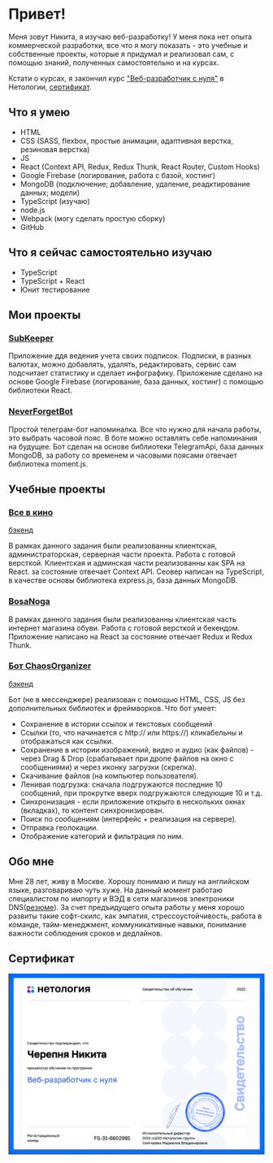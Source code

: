 # Привет! #

Меня зовут Никита, я изучаю веб-разработку! У меня пока нет опыта коммерческой разработки, все что я могу показать - это учебные и собственные проекты, которые я придумал и реализовал сам, с помощью знаний, полученных самостоятельно и на курсах. 

Кстати о курсах, я закончил курс ["Веб-разработчик с нуля"](https://netology.ru/programs/web-developer) в Нетологии, [сертификат](#cert).

## Что я умею ##

* HTML 
* CSS (SASS, flexbox, простые анимации, адаптивная верстка, резиновая верстка)
* JS
* React (Context API, Redux, Redux Thunk, React Router, Custom Hooks)
* Google Firebase (логирование, работа с базой, хостинг)
* MongoDB (подключение; добавление, удаление, реадктирование данных; модели)
* TypeScript (изучаю)
* node.js
* Webpack (могу сделать простую сборку)
* GitHub

## Что я сейчас самостоятельно изучаю ##

* TypeScript
* TypeScript + React
* Юнит тестирование

## Мои проекты ##

### [SubKeeper](https://github.com/cherry-pynya/SubKeeper) ###
Приложение ддя ведения учета своих подписок. Подписки, в разных валютах, можно добавлять, удалять, редактировать, сервис сам подсчитает статистику и сделает инфографику. Приложение сделано на основе Google Firebase (логирование, база данных, хостинг) с помощью библиотеки React.

### [NeverForgetBot](https://github.com/cherry-pynya/neverForget_bot) ###

Простой телеграм-бот напоминалка. Все что нужно для начала работы, это выбрать часовой пояс. В боте можно оставлять себе напоминания на будущее. Бот сделан на основе библиотеки TelegramApi, база данных MongoDB, за работу со временем и часовыми поясами отвечает библиотека moment.js.

## Учебные проекты ##

### [Все в кино](https://github.com/cherry-pynya/netology-final-diplom-front) ###
[бэкенд](https://github.com/cherry-pynya/ahj_diploma_back)

В рамках данного задания были реализованны клиентская, администраторская, серверная части проекта. Работа с готовой версткой. Клиентская и админская части реализованны как SPA на React. за состояние отвечает Context API. Сеовер написан на TypeScript, в качестве основы библиотека express.js, база данных MongoDB.

### [BosaNoga](https://github.com/cherry-pynya/react-diploma) ###

В рамках данного задания были реализованны клиентская часть интернет магазина обуви. Работа с готовой версткой и бекендом. Приложение написано на React за состояние отвечает Redux и Redux Thunk.

### [Бот ChaosOrganizer](https://github.com/cherry-pynya/ahj_diploma_front) ###
[бэкенд](https://github.com/cherry-pynya/ahj_diploma_front/blob/main/README.md)

Бот (не в мессенджере) реализован с помощью HTML, CSS, JS без дополнительных библиотек и фреймворков.
Что бот умеет: 

* Сохранение в истории ссылок и текстовых сообщений
* Ссылки (то, что начинается с http:// или https://) кликабельны и отображаться как ссылки.
* Сохранение в истории изображений, видео и аудио (как файлов) - через Drag & Drop (срабатывает при дропе файлов на окно с сообщениями) и через иконку загрузки (скрепка).
* Скачивание файлов (на компьютер пользователя).
* Ленивая подгрузка: сначала подгружаются последние 10 сообщений, при прокрутке вверх подгружаются следующие 10 и т.д.
* Синхронизация - если приложение открыто в нескольких окнах (вкладках), то контент синхронизирован.
* Поиск по сообщениям (интерфейс + реализация на сервере).
* Отправка геолокации.
* Отображение категорий и фильтрация по ним.

## Обо мне ##

Мне 28 лет, живу в Москве. Хорошу понимаю и пишу на английском языке, разговариваю чуть хуже. На данный момент работаю специалистом по импорту и ВЭД в сети магазинов электроники DNS([резюме](https://hh.ru/resume/67172352ff0570b3dd0039ed1f79356d366b64)). За счет предъидущего опыта работы у меня хорошо развиты такие софт-скилс, как эмпатия, стрессоустойчивость, работа в команде, тайм-менеджмент, коммуникативные навыки, понимание важности соблюдения сроков и дедлайнов. 

## Сертификат <a name="cert"></a> ##
![сертификат](./public/cert.png)
